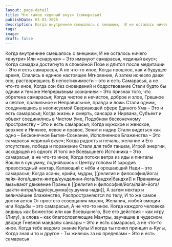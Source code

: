 ```yaml
---
layout: page-detail
title: Что такое «единый вкус» (сомарасья)
publishDate: 01-01-2025
description: Когда внутреннее смешалось с внешним,  И не осталось ничего «внутри»  Или «снаружи» –  Это именуют самарасья, «единый вкус»;  Когда самадхи достигнуто в спокойной  Позе и длится после медитации –  Это и есть самарасья...
tags:
image:
draft: false
---
```

Когда внутреннее смешалось с внешним,  И не осталось ничего «внутри»  Или «снаружи» –  Это именуют самарасья, «единый вкус»;  Когда самадхи достигнуто в спокойной  Позе и длится после медитации –  Это и есть самарасья,  А не что-то иное;  Когда прошлое, как и будущее время,  Слились в единое настоящее  Мгновение,  А затем исчезло даже оно, растворившись  В непостижимости – это и есть  Самарасья, а не что-то иное;  Когда сон без сновидений и бодрствование  Стали будто бы одним и тем же  Непрерывным сознанием –  Это признак того, что обретена самарасья;  Когда чистое и нечистое, доброе и злое,  Грешное и святое, правильное и  Неправильное, правда и ложь  Стали одним, соединившись в неописуемой  Сверкающей сфере Единого Ума –  Это и есть самарасья;  Когда жизнь и смерть, сансара и Нирвана,  Субъект и объект соединились в  Чистом Уме,  Подобном бесконечному пространству –  Это и есть самарасья;  Когда мужское и женское, верхнее и  Нижнее, левое и правое, Зенит и надир  Стали видеться как одно –  Бесконечное Бытие-Сознание,  Исполненное Блаженства –  Это самарасья «единый вкус»;  Когда радость и печаль, желание и  Его отсутствие, победа и поражение  Стали для тебя танцем,  Игрой энергии, исходящей из одного  И того же Всевышнего Источника –  Это самарасья, а не что-то иное;  Когда потоки ветра из иды и пингалы  Вошли в сушумну, поднявшись к  Центру головы  И зародив превосходный нектар,  Капающий с нёба и орошающий  Нади – это самарасья;  Когда асаны, крийи, мудры, [[религия и философия/йога/лайя-йога/шакти-янтра/кундалини-йога/бандхи|бандхи]] и  Пранаямы вызывают движение  Праны в [[религия и философия/йога/лайя-йога/шакти-янтра/нади/сушумна|сушумна-нади]],  А затем нектар и величайшее блаженство,  Распространяются по телу,  И то же самое достигается  От простого созерцания мысли,  Желания, любой эмоции или  Ходьбы – это самарасья,  А не что-то иное.  Когда каждого человека видишь как  Божество или как Всевышнего,  Все его действия – как игру  (Лилу), а слова – как благословляющие  Мантры, звучащие в чудесном дворце  Гневной мандалы сансары –  Это и есть самарасья, а не что-то иное.  Когда тебе ведомо знание Кулы  И когда ты понял принцип а-Кулы,  Когда зная и то и другое \-  Ты живешь за их пределами –  Это и есть самарасья.